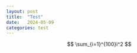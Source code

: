 ```yaml
---
layout: post
title:  "Test"
date:   2024-05-09
categories: test
---
```


$$
\sum_{i=1}^{100}i^2
$$

